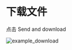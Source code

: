 ---
---

# 下载文件

点击 Send and download <ColorIcon icon="sendDownloadNew" />

![example_download](/img/downloadFile.png)
